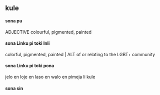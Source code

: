 ## kule

#### sona pu

ADJECTIVE colourful, pigmented, painted

#### sona Linku pi toki Inli

colorful, pigmented, painted | ALT of or relating to the LGBT+ community

#### sona Linku pi toki pona

jelo en loje en laso en walo en pimeja li kule

#### sona sin

